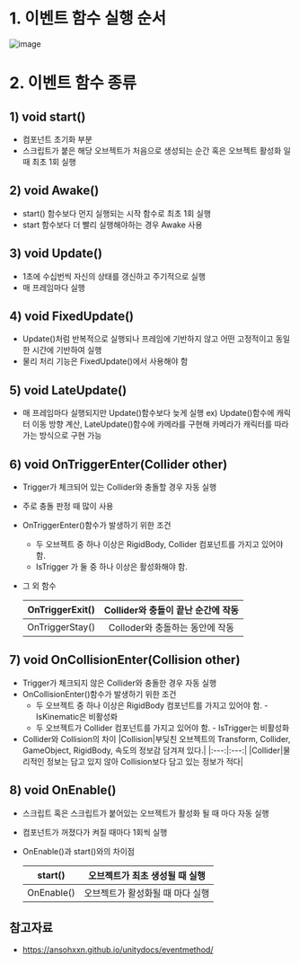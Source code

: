 # 1. 이벤트 함수 실행 순서
![image](https://angliss.cc/wp-content/uploads/2021/08/132.png)

# 2. 이벤트 함수 종류
## 1) void start()
* 컴포넌트 초기화 부분
* 스크립트가 붙은 해당 오브젝트가 처음으로 생성되는 순간 혹은 오브젝트 활성화 일 때 최초 1회 실행

## 2) void Awake()
* start() 함수보다 먼지 실행되는 시작 함수로 최초 1회 실행
* start 함수보다 더 빨리 실행해야하는 경우 Awake 사용

## 3) void Update()
* 1초에 수십번씩 자신의 상태를 갱신하고 주기적으로 실행
* 매 프레임마다 실행

## 4) void FixedUpdate()
* Update()처럼 반복적으로 실행되나 프레임에 기반하지 않고 어떤 고정적이고 동일한 시간에 기반하여 실행
* 물리 처리 기능은 FixedUpdate()에서 사용해야 함

## 5) void LateUpdate()
* 매 프레임마다 실행되지만 Update()함수보다 늦게 실행
ex) Update()함수에 캐릭터 이동 방향 계산, LateUpdate()함수에 카메라를 구현해 카메라가 캐릭터를 따라가는 방식으로 구현 가능

## 6) void OnTriggerEnter(Collider other)
* Trigger가 체크되어 있는 Collider와 충돌할 경우 자동 실행
* 주로 충돌 판정 때 많이 사용
* OnTriggerEnter()함수가 발생하기 위한 조건
    * 두 오브젝트 중 하나 이상은 RigidBody, Collider 컴포넌트를 가지고 있어야 함.
    * IsTrigger 가 둘 중 하나 이상은 활성화해야 함.
* 그 외 함수
    
    |OnTriggerExit()|Collider와 충돌이 끝난 순간에 작동|
    |:---:|:---:|
    |OnTriggerStay()|Colloder와 충돌하는 동안에 작동|

## 7) void OnCollisionEnter(Collision other)
* Trigger가 체크되지 않은 Collider와 충돌한 경우 자동 실행
* OnCollisionEnter()함수가 발생하기 위한 조건
    * 두 오브젝트 중 하나 이상은 RigidBody 컴포넌트를 가지고 있어야 함. - IsKinematic은 비활성롸
    * 두 오브젝트가 Collider 컴포넌트를 가지고 있어야 함. - IsTrigger는 비활성화
* Collider와 Collision의 차이
|Collision|부딪친 오브젝트의 Transform, Collider, GameObject, RigidBody, 속도의 정보감 담겨져 있다.|
|:---:|:---:|
|Collider|물리적인 정보는 담고 있지 않아 Collision보다 담고 있는 정보가 적다|

## 8) void OnEnable()
* 스크립트 혹은 스크립트가 붙어있는 오브젝트가 활성화 될 때 마다 자동 실행
* 컴포넌트가 꺼졌다가 켜질 때마다 1회씩 실행
* OnEnable()과 start()와의 차이점

    |start()|오브젝트가 최초 생성될 때 실행|
    |:---:|:---:|
    |OnEnable()|오브젝트가 활성화될 때 마다 실행
            

## 참고자료
* <https://ansohxxn.github.io/unitydocs/eventmethod/>
